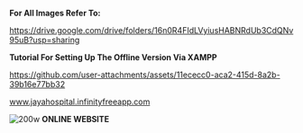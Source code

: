 **For All Images Refer To:**

 https://drive.google.com/drive/folders/16n0R4FIdLVyiusHABNRdUb3CdQNv95uB?usp=sharing

**Tutorial For Setting Up The Offline Version Via XAMPP**

https://github.com/user-attachments/assets/11ececc0-aca2-415d-8a2b-39b16e77bb32


www.jayahospital.infinityfreeapp.com




![200w](https://github.com/user-attachments/assets/67a546ee-9baa-4468-85cf-85de384327fe)
**ONLINE WEBSITE**
